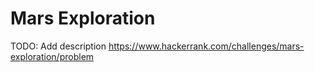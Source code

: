 # Mars Exploration
TODO: Add description
https://www.hackerrank.com/challenges/mars-exploration/problem
